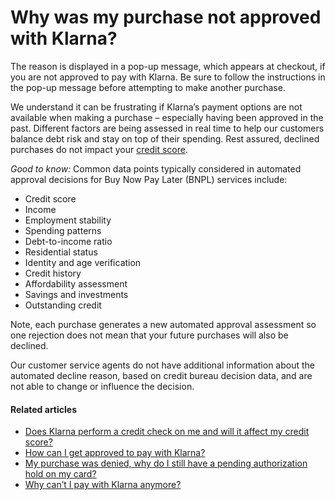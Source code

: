 # Why was my purchase not approved with Klarna?

The reason is displayed in a pop\-up message, which appears at checkout, if you are not approved to pay with Klarna. Be sure to follow the instructions in the pop\-up message before attempting to make another purchase.

We understand it can be frustrating if Klarna’s payment options are not available when making a purchase – especially having been approved in the past. Different factors are being assessed in real time to help our customers balance debt risk and stay on top of their spending. Rest assured, declined purchases do not impact your [credit score](https://www.klarna.com/us/customer-service/does-klarna-affect-my-credit-score/).

*Good to know:* Common data points typically considered in automated approval decisions for Buy Now Pay Later (BNPL) services include:

* Credit score
* Income
* Employment stability
* Spending patterns
* Debt\-to\-income ratio
* Residential status
* Identity and age verification
* Credit history
* Affordability assessment
* Savings and investments
* Outstanding credit

Note, each purchase generates a new automated approval assessment so one rejection does not mean that your future purchases will also be declined.

Our customer service agents do not have additional information about the automated decline reason, based on credit bureau decision data, and are not able to change or influence the decision.

#### Related articles

* [Does Klarna perform a credit check on me and will it affect my credit score?](https://www.klarna.com/us/customer-service/does-klarna-affect-my-credit-score/)
* [How can I get approved to pay with Klarna?](https://www.klarna.com/us/customer-service/how-can-i-get-approved-to-pay-with-klarna/)
* [My purchase was denied, why do I still have a pending authorization hold on my card?](https://www.klarna.com/us/customer-service/my-purchase-was-denied-why-do-i-still-have-a-pending-authorization-hold-on-my-card/)
* [Why can’t I pay with Klarna anymore?](https://www.klarna.com/us/customer-service/why-cant-i-pay-with-klarna-anymore/)
